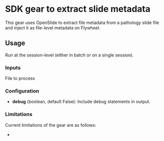 # SDK gear to extract slide metadata

This gear uses OpenSlide to extract file metadata from a pathology slide file and inject it as file-level metadata on Flywheel.

## Usage

Run at the session-level (either in batch or on a single session).

### Inputs

File to process 

### Configuration

* __debug__ (boolean, default False): Include debug statements in output.

### Limitations

Current limitations of the gear are as follows:

* 